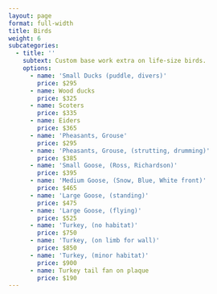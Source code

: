 ```yaml
---
layout: page
format: full-width
title: Birds
weight: 6
subcategories:
  - title: ''
    subtext: Custom base work extra on life-size birds.
    options:
      - name: 'Small Ducks (puddle, divers)'
        price: $295
      - name: Wood ducks
        price: $325
      - name: Scoters
        price: $335
      - name: Eiders
        price: $365
      - name: 'Pheasants, Grouse'
        price: $295
      - name: 'Pheasants, Grouse, (strutting, drumming)'
        price: $385
      - name: 'Small Goose, (Ross, Richardson)'
        price: $395
      - name: 'Medium Goose, (Snow, Blue, White front)'
        price: $465
      - name: 'Large Goose, (standing)'
        price: $475
      - name: 'Large Goose, (flying)'
        price: $525
      - name: 'Turkey, (no habitat)'
        price: $750
      - name: 'Turkey, (on limb for wall)'
        price: $850
      - name: 'Turkey, (minor habitat)'
        price: $900
      - name: Turkey tail fan on plaque
        price: $190
---
```


